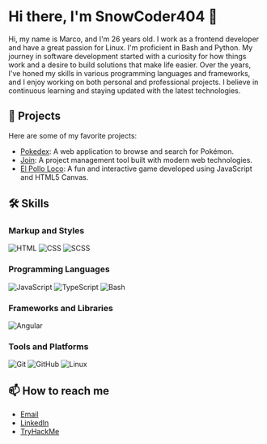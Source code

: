 # Hi there, I'm SnowCoder404 👋

Hi, my name is Marco, and I'm 26 years old. I work as a frontend developer and have a great passion for Linux. I'm proficient in Bash and Python. My journey in software development started with a curiosity for how things work and a desire to build solutions that make life easier. Over the years, I've honed my skills in various programming languages and frameworks, and I enjoy working on both personal and professional projects. I believe in continuous learning and staying updated with the latest technologies.

## 🚀 Projects

Here are some of my favorite projects:

- [Pokedex](https://github.com/SnowCoder404/pokedex): A web application to browse and search for Pokémon.
- [Join](https://github.com/SnowCoder404/join): A project management tool built with modern web technologies.
- [El Pollo Loco](https://github.com/SnowCoder404/el-pollo-loco): A fun and interactive game developed using JavaScript and HTML5 Canvas.

## 🛠 Skills

### Markup and Styles

![HTML](https://img.shields.io/badge/HTML-%23E34F26.svg?style=flat&logo=html5&logoColor=white)
![CSS](https://img.shields.io/badge/CSS-%231572B6.svg?style=flat&logo=css3&logoColor=white)
![SCSS](https://img.shields.io/badge/SCSS-%23CC6699.svg?style=flat&logo=sass&logoColor=white)

### Programming Languages

![JavaScript](https://img.shields.io/badge/JavaScript-%23F7DF1E.svg?style=flat&logo=javascript&logoColor=black)
![TypeScript](https://img.shields.io/badge/TypeScript-%23007ACC.svg?style=flat&logo=typescript&logoColor=white)
![Bash](https://img.shields.io/badge/Bash-%234EAA25.svg?style=flat&logo=gnubash&logoColor=white)

### Frameworks and Libraries

![Angular](https://img.shields.io/badge/Angular-%23DD0031.svg?style=flat&logo=angular&logoColor=white)

### Tools and Platforms

![Git](https://img.shields.io/badge/Git-%23F05032.svg?style=flat&logo=git&logoColor=white)
![GitHub](https://img.shields.io/badge/GitHub-%23181717.svg?style=flat&logo=github&logoColor=white)
![Linux](https://img.shields.io/badge/Linux-%23FCC624.svg?style=flat&logo=linux&logoColor=black)

## 📫 How to reach me

- [Email](mailto:contact@marco-lenschau.de)
- [LinkedIn](https://www.linkedin.com/in/marco-lenschau-271214317/)
- [TryHackMe](https://tryhackme.com/p/SnowCoder404)
